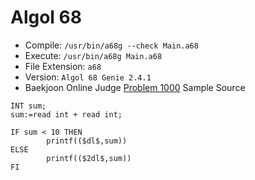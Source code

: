 # Algol 68

* Compile: `/usr/bin/a68g --check Main.a68`
* Execute: `/usr/bin/a68g Main.a68`
* File Extension: `a68`
* Version: `Algol 68 Genie 2.4.1`
* Baekjoon Online Judge [Problem 1000](https://www.acmicpc.net/problem/1000) Sample Source
````
INT sum;
sum:=read int + read int;

IF sum < 10 THEN
        printf(($dl$,sum))
ELSE
        printf(($2dl$,sum))
FI
````


